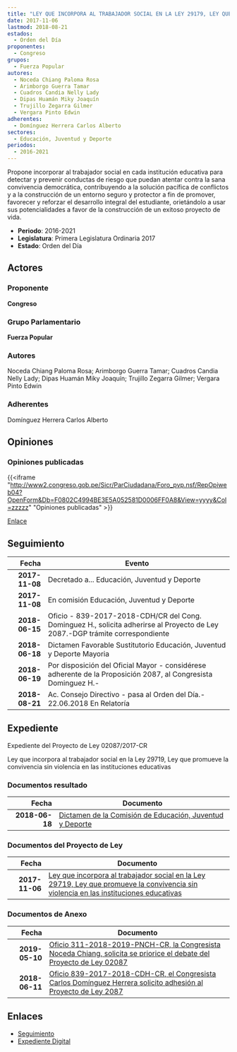 ```yaml
---
title: "LEY QUE INCORPORA AL TRABAJADOR SOCIAL EN LA LEY 29179, LEY QUE PROMUEVE LA CONVIVENCIA SIN VIOLENCIA EN LAS INSTITUCIONES EDUCATIVAS"
date: 2017-11-06
lastmod: 2018-08-21
estados: 
  - Orden del Día
proponentes: 
  - Congreso
grupos: 
  - Fuerza Popular
autores: 
  - Noceda Chiang Paloma Rosa
  - Arimborgo Guerra Tamar
  - Cuadros Candia Nelly Lady
  - Dipas Huamán Miky Joaquín
  - Trujillo Zegarra Gilmer
  - Vergara Pinto Edwin
adherentes: 
  - Domínguez Herrera Carlos Alberto
sectores: 
  - Educación, Juventud y Deporte
periodos: 
  - 2016-2021
---
```


Propone incorporar al trabajador social en cada institución educativa para detectar y prevenir conductas de riesgo que puedan atentar contra la sana convivencia democrática, contribuyendo a la solución pacífica de conflictos y a la construcción de un entorno seguro y protector a fin de promover, favorecer y reforzar el desarrollo integral del estudiante, orietándolo a usar sus potencialidades a favor de la construcción de un exitoso proyecto de vida.

- **Periodo**: 2016-2021
- **Legislatura**: Primera Legislatura Ordinaria 2017
- **Estado**: Orden del Día

## Actores

### Proponente

**Congreso**

### Grupo Parlamentario

**Fuerza Popular**

### Autores

Noceda Chiang Paloma Rosa; Arimborgo Guerra Tamar; Cuadros Candia Nelly Lady; Dipas Huamán Miky Joaquín; Trujillo Zegarra Gilmer; Vergara Pinto Edwin

### Adherentes

Domínguez Herrera Carlos Alberto


## Opiniones

### Opiniones publicadas

{{<iframe "http://www2.congreso.gob.pe/Sicr/ParCiudadana/Foro_pvp.nsf/RepOpiweb04?OpenForm&Db=F0802C4994BE3E5A052581D0006FF0A8&View=yyyy&Col=zzzzz" "Opiniones publicadas" >}}

[Enlace](http://www2.congreso.gob.pe/Sicr/ParCiudadana/Foro_pvp.nsf/RepOpiweb04?OpenForm&Db=F0802C4994BE3E5A052581D0006FF0A8&View=yyyy&Col=zzzzz)

## Seguimiento

| Fecha | Evento |
|------:|--------|
| **2017-11-08** | Decretado a... Educación, Juventud y Deporte|
| **2017-11-08** | En comisión Educación, Juventud y Deporte|
| **2018-06-15** | Oficio - 839-2017-2018-CDH/CR del Cong. Dominguez H., solicita adherirse al Proyecto de Ley 2087.-DGP trámite correspondiente|
| **2018-06-18** | Dictamen Favorable Sustitutorio Educación, Juventud y Deporte Mayoria|
| **2018-06-19** | Por disposición del Oficial Mayor - considérese adherente de la Proposición 2087, al Congresista Dominguez H.-|
| **2018-08-21** | Ac. Consejo Directivo - pasa al Orden del Día.- 22.06.2018 En Relatoría|


## Expediente

Expediente del Proyecto de Ley 02087/2017-CR

Ley que incorpora al trabajador social en la Ley 29719, Ley que promueve la convivencia sin violencia en las instituciones educativas


### Documentos resultado

| Fecha | Documento |
|------:|--------|
| **2018-06-18** | [Dictamen de la Comisión de Educación, Juventud y Deporte](http://www.leyes.congreso.gob.pe/Documentos/2016_2021/Dictamenes/Proyectos_de_Ley/02087DC10MAY20180618.pdf) |

### Documentos del Proyecto de Ley

| Fecha | Documento |
|------:|--------|
| **2017-11-06** | [Ley que incorpora al trabajador social en la Ley 29719, Ley que promueve la convivencia sin violencia en las instituciones educativas](http://www.leyes.congreso.gob.pe/Documentos/2016_2021/Proyectos_de_Ley_y_de_Resoluciones_Legislativas/PL0208720171106..pdf) |

### Documentos de Anexo

| Fecha | Documento |
|------:|--------|
| **2019-05-10** | [Oficio 311-2018-2019-PNCH-CR, la Congresista Noceda Chiang, solicita se priorice el debate del Proyecto de Ley 02087](http://www.leyes.congreso.gob.pe/Documentos/2016_2021/Oficios/Congresistas/OFICIO-311-2018-2019-PNCH-CR.pdf) |
| **2018-06-11** | [Oficio 839-2017-2018-CDH-CR, el Congresista Carlos Domínguez Herrera solicito adhesión al Proyecto de Ley 2087](http://www.leyes.congreso.gob.pe/Documentos/2016_2021/Adhesiones/Proyectos_de_Ley/OFICIO-839-2017-2018-cdh-cr.pdf) |

## Enlaces 

- [Seguimiento](http://www2.congreso.gob.pe/Sicr/TraDocEstProc/CLProLey2016.nsf/f7fff46988ca05b1052578e100829cc7/192b0a0c87673330052581d00070ee27?OpenDocument)
- [Expediente Digital](http://www2.congreso.gob.pe/Sicr/TraDocEstProc/CLProLey2016.nsf/f7fff46988ca05b1052578e100829cc7/192b0a0c87673330052581d00070ee27?OpenDocument&Click=05257FB7005EB655.eb71d0cf91d8294e05256cdf006b5706/$Body/0.1C6C)
